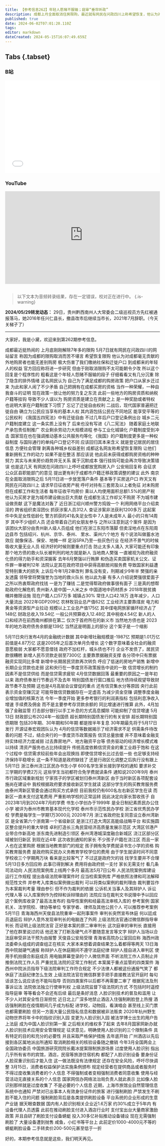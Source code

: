 ```yaml
---
title: 【参考信息262】年轻人愿赌不服输；庭审“垂帘听政”
description: 成都上月全面取消住房限购，最近就有网民在问政四川上称希望恢复，他认为对成都毫无贡献的外地购房者也能无差别购房，极大伤害了我们缴社保和迁户口到成都来的年轻人权益。粗看是年轻人愿赌不服输，细看又有几分沉重。浙江捣毁一个跨省组织卖淫团伙，大部分是贵州兴仁人，就是抓地方债“救火队长”的那个县。青海天峻县法院审案，被发现海中院法官通过微信群直接遥控指挥，而且“硬气”回应，引发第二波舆情。
published: true
date: 2024-06-02T07:01:20.110Z
tags: 
editor: markdown
dateCreated: 2024-05-15T16:07:49.659Z
---
```


## Tabs {.tabset}
### B站
<div style="position: relative; padding: 30% 45%;">
<iframe style="position: absolute; width: 100%; height: 100%; left: 0; top: 0;" src="//player.bilibili.com/player.html?&bvid=BV1iy411Y73f&page=1&as_wide=1&high_quality=1&danmaku=1&autoplay=0" scrolling="no" border="0" frameborder="no" framespacing="0" allowfullscreen="true"></iframe>
</div>

### YouTube
<div style="position: relative; padding: 30% 45%;">
<iframe style="position: absolute; top: 0; left: 0; width: 100%; height: 100%;" src="https://www.youtube-nocookie.com/embed/YouTubeVID" title="YouTube video player" frameborder="0" allow="accelerometer; autoplay; clipboard-write; encrypted-media; gyroscope; picture-in-picture" allowfullscreen></iframe>
</div>

## 

> 以下文本为音频转录结果，存在一定错误，校对正在进行中。
{.is-warning}

**2024/05/29转发动态：** 29日，贵州黔西南州人大常委会二级巡视员方先红被通报落马，她2016年任兴仁县长，撤县改市后继续当市长，2021年7月辞职。（今天关梯子了）

---

大家好，我是小黛，欢迎来到第262期参考信息。

成都最近挺热闹的
上月底刚刚解除7年多的限购
5月7日就有网民在问政四川的网站留言
称因为成都的限购取消而苦不堪言
希望恢复限购
他认为对成都毫无贡献的外地购房者也能无差别购房
极大伤害了我们缴纳社保和迁徙户口
到成都来的年轻人的权益
官方回应称将进一步研究
但由于刚取消限购不太可能朝令夕改
所以这个回复是个程序性的
粗看这是个年轻人怨赌不服输的段子
仔细看看又有几分沉重
除了隐含的排外情绪
这名网民认为
自己为了满足成都的购房政策
把户口从家乡迁过来
为此和家人闹了不少矛盾
自己把拥有在成都买房的资格
当作一种荣耀，一种自我奋斗的证明
现在政策一放让他的努力复之东流
此前一些地方的购房资质和纳税户籍等挂钩
导致不少人误以为
购房资质是建立在贡献之上
是一种奖励或者特权
也说明大家在户籍制度下习惯了
忘记了迁徙自由权利
二战后，现代国家普遍把迁徙自由
确立为公民应当享有的基本人权
其内涵包括公民在不同地区
能享受平等的公民权利
《我国五四宪法》中有迁徙自由
不过几年后户口登记条例出台
城乡二元户籍制度建立
这一条实质上没有了
后来也没有写进《八二宪法》
随着家庭土地联产承包责任制推广
农业剩余劳动力大规模进程
参与工业化城镇化
户籍制度受到冲击
国家现在也在强调推动基本公共服务均等化
《我国》的户籍制度更多是一种权益制度
与国际通行的单纯户口登记不同
应该回归其本来含义
就是登记居民的居住信息
方便社会管理
剥离各种城乡权益差别
成都这名网友称希望恢复限购
让他们重新拥有工作的动力
如果不是在整活
那应该说
他此前未获得成都购房资格的种种努力
其实与未来房价趋势并无关系
属于沉默成本
强行挂钩可能会再次导致决策错误
也是这几天
有网民在问政四川上呼吁成都放宽购房入户
公安局回复称
会征求公众区县职能部门的意见
提出更有利于成都市户籍迁移政策调整的建议
此外
南京在全面取消限购之后
5月11日进一步放宽落户条件
基本等于买房送户口
昨天又有网民在问政四川上
请求早日征收房产税
呼吁对持有三套房及以上者免征
对未购房但在成都工作和生活者
每年征收平均房价
乘以人均使用面积总额1.5%的房产税
他认为买房才是为城市建设做出巨大贡献
在成都生活工作却又不购房
不为城市建设做贡献
这下是魔法对轰了
近日浙江绍兴顺州警方捣毁一个
利用网络平台介绍卖淫的
跨省组织卖淫团伙
抓获涉案人员312人
查证涉案非法获利1200多万
这起案件中失足女性低龄化
警方抓获的41名失足女性中
7人是未成年人
最小的只有14周岁
其中不少组织人员
还会带着自己的女朋友参与
之所以注意到这个案件
是因为该团伙大部分由贵州新人级人员组成
他们在浙江东阳市落脚
但卖淫地点在东阳周边县市
包括绍兴、杭州、京华、泰州、
里水、渠州六个地方
有个说法叫做蓄水池效应
就像保洁、保安、地摊一样
足浴SPA乃至一些灰色行业
在经济不景气的时候
吸收大量无业人员
经济好的时候则要重点打击
防止太多人涌入
大家可能还有印象
那个地方债的救火队长被判刑的地方就是新人
当地商人樊强
一直被视为政府融资化债的得力助手和资深掮客
去年6月樊强以行贿罪
和伪造买卖国家机关公文、证件罪一审被判12年
法院认定其在政府项目中获得高额居间服务费
导致国家利益遭受特别重大的损失
上诉后今年1月2审改判
罪名没有变，刑期减少9年半
樊强的亲友透露
领导曾将樊强誉为当地的救火队长
他以此为豪
有多人介绍说樊强很爱面子
之所以热衷帮政府找钱
一是为了赚钱
二是觉得帮政府做事很有面子
三是真的想帮助政府化解危机
贵州新人是中国一人米之乡
中国道地中药材质乡
2018年脱贫摘帽并撤限设施
现在户籍人口57万多
城镇占30%
常住人口42.18万
连年减少，人口大量流出
2022年GDP209亿
农林牧羽业总产值62亿
工业经济主要靠煤炭
电力和黄金等资源型产业拉动
规模以上工业总产值175亿
其中煤电网旅家循环经济占了148亿
财政总收入19.54亿
一般公共预算收入12.48亿
其中税收4.54亿
新人的人口和经济在前西南州都排在第二
仅次于首府所在的新义市
当然地方债也是
2023年的地方政府债务余额是139亿
当然这是明面上的部分
这个案子是一个缩影

5月11日央行发布4月的金融统计数据
其中新增社融规模是-1987亿
预期是1.01万亿
前值是4.87万亿
这是2005年之后首次单月负增长
这个数字意味着全社会的融资意愿极弱
大家都不愿意借钱
政府不加杠杆，城头债也不行
企业不发债了，居民贷款很糟糕
新增人民币贷款走弱至7300亿
主要靠票据融资支撑
各分项中只有票据融资实现同比多增
新增中长期居民贷款再次转负
呼应了低迷的房地产销售
新增中长期企业贷款也走弱
这和央行在一季度货币政策报告中说的一致
信贷增长的制约因素不是信贷供给
而是信贷需求疲软
4月信贷数据回落
最重要的原因之一是年初以来
政府债券发行节奏远不及去年
特别国债发行窗口推后
地方债持续观望导致财政节奏不及预期
这也是4月高层会议督促的重点
还有信贷集水分等原因
央行此前表示资金空赚沉淀
可能导致信贷数据存在一定虚高
为减少资金空赚
调整季度金融业增加值的核算方法
今年一季度开始
更多参考银行的利润表指标
包括利息净收入增速
手续费及佣金
而不是主要参考存贷款余额的
同比增速进行推算
此外，4月加强了金融监管
打击部分银行以手工补息的方式高息攔除
可能抑制了信贷增速
5月13日
财政部公布2024年一般国债
超长期特别国债发行的有关安排
超长期特别国债期限
包括20年期、30年期和50年期
都是按半年复息
30年期最先将于5月17日发行
开源证券宏观团队认为
4月的信贷等数据揭示了经济需求不足
供需条件待改善的问题
不过，结合央行的一季度货币政策报告
信贷总量放缓
并不意味着金融支持实体经济力度减弱
过去靠房地产、地方融资平台等
债务驱动的经济增长模式难以持续
清资产服务也占比持续提升
传统高度依赖信贷资金的重工业趋于饱和
在这个过程中
信贷需求较前些年会出现换挡
即使信贷增长比过去低一些
也足够支持经济保持平稳增长
这一条不知道是政府缺钱了
还是行政区化调整之后执行没有跟上
5月11日
浙江泰州浇江区民办书生小学
600名学生家长接到学校的通知
要求补交三学期的学费2万元
这些学生当初都符合免学费就读条件
通知说2020年9月
泰州市行政区域重新规划
宁家孩子的学区被划归泰州湾新区
由于当时新区各项配套设施尚在建设中
我校根据政府要求接收新区学生就读
这部分学生的购买教育服务费
由泰州湾新区管委会通过购买方式承担
目前我校仍有600名左右新区学生在读
而新区一直未支付这笔费用
严重影响学校的正常运转
因此决定向家长暂收孩子
自2023年1月到2024年7月的学费
书生小学创办于1999年
是全日制纪素质民办公住小学
被评为泰州市教育基本现代化学校
泰州市示范性民办学校
浙江省优秀民办学校
学费是每学生一学期1万3000元
2020年7月
浙江省政府批复同意设立泰州湾新区
是全省第六个浙南第一个省级新区
是浙江打造大湾区高能级战略平台
和实施圆区整合提升的重大举措
卓利打造长三角民营经济高质量发展示范区
大湾区邻港产业带合作新高地
浙东南先进制造引领区
泰州湾港城深度融合新城区
浇江区部分区域被划归新区
到现在近4年
这次收到通知的家长
不少孩子户籍在浇江区
而且一家人也在这里购房
根据当地教育部门的规定
孩子拥有免学费就读书生小学的资格
购买教育服务费
是政府购买民办义务教育学校学位的费用
由于学生就读时间不同意
学校收三个学期两万块
看来是比较客气了
不过这是政府欠的钱
找学生要并不合理
5月13日多方回应称
此事已得到解决
费用将由政府统一支付
家长无需支付
看几条司法动向
人民法院案例库上线两个多月
最高法5月7日公布
人民法院案例库建设运行工作规程
提出各级法院审理案件时
应当检索案例库
严格依照法律和司法解释规范性文件
并参考入库类似案例做出裁判
可以将类似案例的裁判理由
裁判要旨作为本案裁判考量
理由参引
但不作为裁判的依据
公诉机关当事人及其辩护人
诉讼代理人等
以入库案例作为控辩和诉辩理由的
法院应当在裁判文书说理中予以回应
这个案例库收录了最高法发布的
指导性案例和经最高法审核入库的
参考案例
国家机关、法学院校、律协等单位
专家学者、律师及其他公民个人
可以推荐参考案例
5月11日
青海海西州天俊县法院重审一起刑事案件
审判长突然宣布休庭
何以廷成员退庭后
辩护人意外发现审判长的电脑连了外网
上级法院法官通过微信群指导审判长
而证明上级法院法官
正好是本案的原二审审判长
这次庭审的审判长
直接用了他在群里说过的话
他还发了打断及硬气点不要随意发言等文字
辩护人当场以合法庭审受非法干预为由报警
天俊县公安局受理
青海省高院办公室回应称
海西州政法委牵头组成的调查组正在核实
大家本来想着调查结果怎么着都得等两天
13日海西中院就硬气通报
称辩护人在休庭期间不遵守法庭纪律
辩护人擅自进入审判区
使用手机拍摄合影庭成员
用电脑屏幕登录的个人微信界面
不听法院工作人员制止并推倒法院工作人员
严重扰乱法院的正常工作制式
本案属于重点监管的四类案件
海西州中院派员指导下级法院审判工作符合规定
不少法律人都被这份通报气笑了
都休庭了法庭纪律怎么生效
上级法院法官在微信群里手把手直接教法官开庭时
每句话该怎么说应该也不能叫指导
否则四类案件以后都不再需要二审了
根据宪法及刑事诉讼法
法院依法独立行使审判权
上级法院监督下级法院的方式
不包括时时遥控指导庭审
等等看会不会还有后续
最后是条好消息
人脸识别技术的普及和滥用
让不少人对其安全性日渐担忧
近日北上广深多地禁止酒店入住强制刷脸登上热搜
酒店强制刷脸在疫情期间几乎成为标配
进学校，动物园，看演唱会
甚至线上买门票也都需要刷脸
但另一方面大量公民隐私信息和数据被非法贩卖
2020年杭州野生动物世界将年卡中的指纹识别入园
变更为人脸识别入园
被法学博士出生的用户告上法庭
成为中国人脸识别第一案
之后相关的维权多了起来
去年8月国家网新办就人脸识别技术应用安全管理规定
征求意见，明确使用人脸识别的三个限制条件
具有特定的目的和充分的必要性
并且采取严格保护措施
去年底开始
广州酒店以先后接到各区属地派出所通知
取消刷脸相关的核验设备随之撤销
今年3月全国两会上全国政协委员
中国旅游研究院院长戴冰提案限制旅游场景
过度使用人脸识别
指出几乎所有省市的宾馆，酒店，民宿等旅游住宿机构
都配了人脸识别设备
要身份证人脸双重识别后才能入住
这一做法既没有法律规定
还存在安全风险，呼吁尽快调整
3月15日，消费者权益保护法实施条例颁布
规定经营者在提供商品或者服务时
不得过度收集消费者的个人信息
不得强制或者变相强制消费者同意收集
使用与经营活动无直接关系的个人信息
国家网信办网络法治局负责人就此表示
比如像人脸识别那样就是过度收集了
不是必要的个人信息
近期，上海市旅馆业自然管理信息系统中也通知
严禁对已出事本人有效身份证件的旅客
进行强制刷脸
严禁发生不刷脸不能入住的问题
强制刷脸背后是各类提供刷脸设备
平台系统的企业形成的生意产业链
据天眼查数据
国内有人脸识别相关企业近1.6万家
约30%成立于5年内
有设备代理人员透露
此前在推动刷脸支付进入酒店行业时
支付宝出台大量商家激励政策
并且自研了刷脸支付设备蜻蜓
投入30多亿补贴推动设备铺设
现在无需强制刷脸了
大量设备遭到抛售
咸鱼，小红书等平台上
此前定价1000-4000元不等的蜻蜓刷脸设备
二手转卖价200-500元甚至低于一折

好的，本期参考信息就是这些，我们明天再见。


